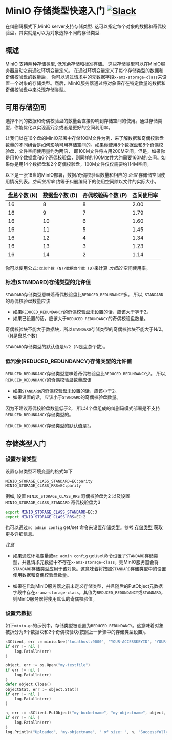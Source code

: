 # MinIO 存储类型快速入门 [![Slack](https://slack.min.io/slack?type=svg)](https://slack.min.io)

在纠删码模式下,MinIO server支持存储类型. 这可以指定每个对象的数据和奇偶校验盘，其实就是可以为对象选择不同的存储类型.

## 概述

MinIO 支持两种存储类型, 低冗余存储和标准存储。 这些存储类型可以在MinIO服务器启动之前通过环境变量定义。 在通过环境变量定义了每个存储类型的数据和奇偶校验盘的数量后，
你可以通过请求中的元数据字段`x-amz-storage-class`来设置一个对象的存储类型。然后，MinIO服务器通过将对象保存在特定数量的数据和奇偶校验盘中来兑现存储类型。

## 可用存储空间

选择不同的数据和奇偶校验盘的数量会直接影响到存储空间的使用。通过存储类型，你能优化以实现高冗余或者是更好的空间利用率。

让我们以在16个盘的MinIO部署中存储100M文件为例，来了解数据和奇偶校验盘数量的不同组合是如何影响可用存储空间的。如果你使用8个数据盘和8个奇偶校验盘，文件空间使用量约为两倍，
即100M文件将占用200M空间。但是，如果你是用10个数据盘和6个奇偶校验盘，则同样的100M文件大约需要160M的空间。如果你是用14个数据盘和2个奇偶校验盘，100M文件仅仅需要约114M空间。

以下是一张16盘的MinIO部署，数据/奇偶校验盘数量和相应的 _近似_ 存储储空间使用情况列表。_空间使用率_ 约等于纠删编码下的使用空间除以文件的实际大小。

|    盘总个数 (N)   |   数据盘个数 (D)  |  奇偶校验码个数 (P) |      空间使用率      |
|------------------|-----------------|-------------------|---------------------|
|               16 |               8 |                 8 |                2.00 |
|               16 |               9 |                 7 |                1.79 |
|               16 |              10 |                 6 |                1.60 |
|               16 |              11 |                 5 |                1.45 |
|               16 |              12 |                 4 |                1.34 |
|               16 |              13 |                 3 |                1.23 |
|               16 |              14 |                 2 |                1.14 |

你可以使用公式: `盘总个数 (N)/数据盘个数 (D)`来计算 _大概的_ 空间使用率。

### 标准(STANDARD)存储类型的允许值

`STANDARD`存储类型意味着奇偶校验盘比`REDUCED_REDUNDANCY`多。 所以, `STANDARD`的奇偶校验盘数量应该

- 如果`REDUCED_REDUNDANCY`的奇偶校验盘未设置的话，应该大于等于2。
- 如果已设置的话，应该大于`REDUCED_REDUNDANCY`的奇偶校验盘数量。

奇偶校验块不能大于数据块，所以`STANDARD`存储类型的奇偶校验块不能大于N/2。（N是盘总个数）

`STANDARD`存储类型的默认值是`N/2`（N是盘总个数）。

### 低冗余(REDUCED_REDUNDANCY)存储类型的允许值

`REDUCED_REDUNDANCY`存储类型意味着奇偶校验盘比`REDUCED_REDUNDANCY`少。 所以, `REDUCED_REDUNDANCY`的奇偶校验盘数量应该

- 如果`STANDARD`的奇偶校验盘未设置的话，应该小于2。
- 如果设置的话，应该小于`STANDARD`的奇偶校验盘数量。

因为不建议奇偶校验盘数量低于2， 所以4个盘组成的纠删码模式部署是不支持`REDUCED_REDUNDANCY`存储类型的。

`REDUCED_REDUNDANCY`存储类型的默认值是`2`。

## 存储类型入门

### 设置存储类型

设置存储类型环境变量的格式如下

`MINIO_STORAGE_CLASS_STANDARD=EC:parity`
`MINIO_STORAGE_CLASS_RRS=EC:parity`

例如, 设置 `MINIO_STORAGE_CLASS_RRS` 奇偶校验盘为2 以及设置 `MINIO_STORAGE_CLASS_STANDARD` 奇偶校验盘为3

```sh
export MINIO_STORAGE_CLASS_STANDARD=EC:3
export MINIO_STORAGE_CLASS_RRS=EC:2
```

也可以通过`mc admin config` get/set 命令来设置存储类型。参考 [存储类型](https://github.com/blastbao/minio/tree/master/docs/zh_CN/config#存储类型) 获取更多详细信息。


*注意*

- 如果通过环境变量或`mc admin config` get/set命令设置了`STANDARD`存储类型，并且请求元数据中不存在`x-amz-storage-class`，则MinIO服务器会将`STANDARD`存储类型应用于该对象。这意味着将按照`STANDARD`存储类型中的设置使用数据和奇偶校验盘数量。

- 如果在启动MinIO服务器之前未定义存储类型，并且随后的PutObject元数据字段中存在`x-amz-storage-class`，其值为`REDUCED_REDUNDANCY`或`STANDARD`，则MinIO服务器将使用默认的奇偶校验值。

### 设置元数据

如下`minio-go`的示例中，存储类型被设置为`REDUCED_REDUNDANCY`。这意味着对象被拆分为6个数据块和2个奇偶校验块(按照上一步骤中的存储类型设置)。

```go
s3Client, err := minio.New("localhost:9000", "YOUR-ACCESSKEYID", "YOUR-SECRETACCESSKEY", true)
if err != nil {
	log.Fatalln(err)
}

object, err := os.Open("my-testfile")
if err != nil {
	log.Fatalln(err)
}
defer object.Close()
objectStat, err := object.Stat()
if err != nil {
	log.Fatalln(err)
}

n, err := s3Client.PutObject("my-bucketname", "my-objectname", object, objectStat.Size(), minio.PutObjectOptions{ContentType: "application/octet-stream", StorageClass: "REDUCED_REDUNDANCY"})
if err != nil {
	log.Fatalln(err)
}
log.Println("Uploaded", "my-objectname", " of size: ", n, "Successfully.")
```
